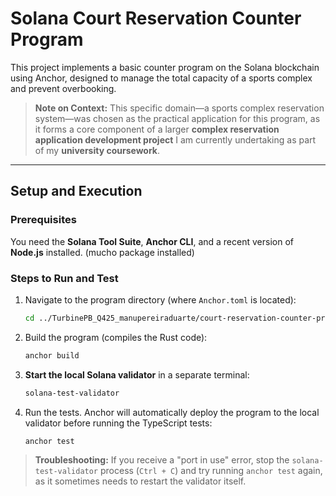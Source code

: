 # Solana Court Reservation Counter Program

This project implements a basic counter program on the Solana blockchain using Anchor, designed to manage the total capacity of a sports complex and prevent overbooking.

> **Note on Context:** This specific domain—a sports complex reservation system—was chosen as the practical application for this program, as it forms a core component of a larger **complex reservation application development project** I am currently undertaking as part of my **university coursework**.

---

## Setup and Execution

### Prerequisites

You need the **Solana Tool Suite**, **Anchor CLI**, and a recent version of **Node.js** installed. (mucho package installed)

### Steps to Run and Test

1.  Navigate to the program directory (where `Anchor.toml` is located):
    ```bash
    cd ../TurbinePB_Q425_manupereiraduarte/court-reservation-counter-program/court-reservations
    ```

2.  Build the program (compiles the Rust code):
    ```bash
    anchor build
    ```

3.  **Start the local Solana validator** in a separate terminal:
    ```bash
    solana-test-validator
    ```

4.  Run the tests. Anchor will automatically deploy the program to the local validator before running the TypeScript tests:
    ```bash
    anchor test
    ```

> **Troubleshooting:** If you receive a "port in use" error, stop the `solana-test-validator` process (`Ctrl + C`) and try running `anchor test` again, as it sometimes needs to restart the validator itself.
